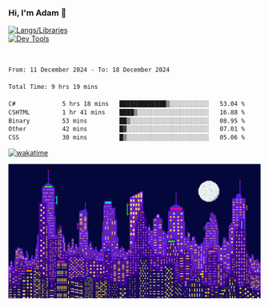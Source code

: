 ### Hi, I'm Adam 👋

[![Langs/Libraries](https://skillicons.dev/icons?i=cs,dotnet,js,css,html,sass,ts,jquery,bootstrap)](https://skillicons.dev)
<br/>
[![Dev Tools](https://skillicons.dev/icons?i=git,github,githubactions,visualstudio)](https://skillicons.dev)

<br/>

<!--START_SECTION:waka-->

```txt
From: 11 December 2024 - To: 18 December 2024

Total Time: 9 hrs 19 mins

C#             5 hrs 18 mins   █████████████▒░░░░░░░░░░░   53.04 %
CSHTML         1 hr 41 mins    ████▒░░░░░░░░░░░░░░░░░░░░   16.88 %
Binary         53 mins         ██▒░░░░░░░░░░░░░░░░░░░░░░   08.95 %
Other          42 mins         █▓░░░░░░░░░░░░░░░░░░░░░░░   07.01 %
CSS            30 mins         █▒░░░░░░░░░░░░░░░░░░░░░░░   05.06 %
```

<!--END_SECTION:waka-->

[![wakatime](https://wakatime.com/badge/user/2234bda2-efd3-47c5-8724-79108edfe9aa.svg)](https://wakatime.com/@2234bda2-efd3-47c5-8724-79108edfe9aa)

![Pixelated city at night](./media/city.gif)
